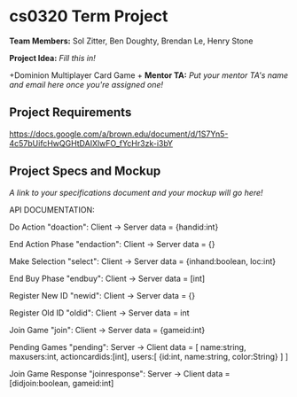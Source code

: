  # cs0320 Term Project
  
  **Team Members:**
Sol Zitter, Ben Doughty, Brendan Le, Henry Stone
  
  **Project Idea:** _Fill this in!_
  
 +Dominion Multiplayer Card Game
 +
  **Mentor TA:** _Put your mentor TA's name and email here once you're assigned one!_
  
  ## Project Requirements
https://docs.google.com/a/brown.edu/document/d/1S7Yn5-4c57bUifcHwQGHtDAIXlwFO_fYcHr3zk-i3bY
  
  ## Project Specs and Mockup
  _A link to your specifications document and your mockup will go here!_

  
API DOCUMENTATION:

Do Action "doaction": Client -> Server
  data = {handid:int}

End Action Phase "endaction": Client -> Server
  data = {}

Make Selection "select": Client -> Server
  data = {inhand:boolean, loc:int}
  
End Buy Phase "endbuy": Client -> Server
  data = [int]
  
Register New ID "newid": Client -> Server
  data = {}
  
Register Old ID "oldid": Client -> Server
  data = int
  
Join Game "join": Client -> Server
  data = {gameid:int}

  
  
  
  
Pending Games "pending": Server -> Client
  data = [
            name:string, 
            maxusers:int, 
            actioncardids:[int], 
            users:[
              {id:int,
               name:string,
               color:String}
            ]
          ]
          
Join Game Response "joinresponse": Server -> Client
  data = [didjoin:boolean, gameid:int]